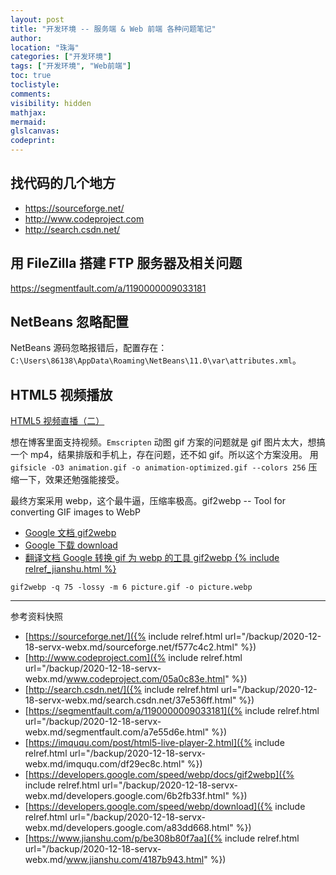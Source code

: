 ```yaml
---
layout: post
title: "开发环境 -- 服务端 & Web 前端 各种问题笔记"
author:
location: "珠海"
categories: ["开发环境"]
tags: ["开发环境", "Web前端"]
toc: true
toclistyle:
comments:
visibility: hidden
mathjax:
mermaid:
glslcanvas:
codeprint:
---
```



## 找代码的几个地方

* <https://sourceforge.net/>
* <http://www.codeproject.com>
* <http://search.csdn.net/>


## 用 FileZilla 搭建 FTP 服务器及相关问题

<https://segmentfault.com/a/1190000009033181>


## NetBeans 忽略配置

NetBeans 源码忽略报错后，配置存在：`C:\Users\86138\AppData\Roaming\NetBeans\11.0\var\attributes.xml`。


## HTML5 视频播放

[HTML5 视频直播（二）](https://imququ.com/post/html5-live-player-2.html)

想在博客里面支持视频。`Emscripten` 动图 gif 方案的问题就是 gif 图片太大，想搞一个 mp4，结果排版和手机上，存在问题，还不如 gif。所以这个方案没用。
用 `gifsicle -O3 animation.gif -o animation-optimized.gif --colors 256` 压缩一下，效果还勉强能接受。

最终方案采用 webp，这个最牛逼，压缩率极高。gif2webp -- Tool for converting GIF images to WebP

* [Google 文档 gif2webp](https://developers.google.com/speed/webp/docs/gif2webp)
* [Google 下载 download](https://developers.google.com/speed/webp/download)
* [翻译文档 Google 转换 gif 为 webp 的工具 gif2webp {% include relref_jianshu.html %}](https://www.jianshu.com/p/be308b80f7aa)

```shell
gif2webp -q 75 -lossy -m 6 picture.gif -o picture.webp
```

<hr class='reviewline'/>
<p class='reviewtip'><script type='text/javascript' src='{% include relref.html url="/assets/reviewjs/blogs/2020-12-18-servx-webx.md.js" %}'></script></p>
<font class='ref_snapshot'>参考资料快照</font>

- [https://sourceforge.net/]({% include relref.html url="/backup/2020-12-18-servx-webx.md/sourceforge.net/f577c4c2.html" %})
- [http://www.codeproject.com]({% include relref.html url="/backup/2020-12-18-servx-webx.md/www.codeproject.com/05a0c83e.html" %})
- [http://search.csdn.net/]({% include relref.html url="/backup/2020-12-18-servx-webx.md/search.csdn.net/37e536ff.html" %})
- [https://segmentfault.com/a/1190000009033181]({% include relref.html url="/backup/2020-12-18-servx-webx.md/segmentfault.com/a7e55d6e.html" %})
- [https://imququ.com/post/html5-live-player-2.html]({% include relref.html url="/backup/2020-12-18-servx-webx.md/imququ.com/df29ec8c.html" %})
- [https://developers.google.com/speed/webp/docs/gif2webp]({% include relref.html url="/backup/2020-12-18-servx-webx.md/developers.google.com/6b2fb33f.html" %})
- [https://developers.google.com/speed/webp/download]({% include relref.html url="/backup/2020-12-18-servx-webx.md/developers.google.com/a83dd668.html" %})
- [https://www.jianshu.com/p/be308b80f7aa]({% include relref.html url="/backup/2020-12-18-servx-webx.md/www.jianshu.com/4187b943.html" %})
